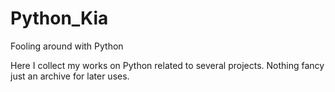 # Python_Kia
Fooling around with Python

Here I collect my works on Python related to several projects. Nothing fancy just an archive for later uses.
